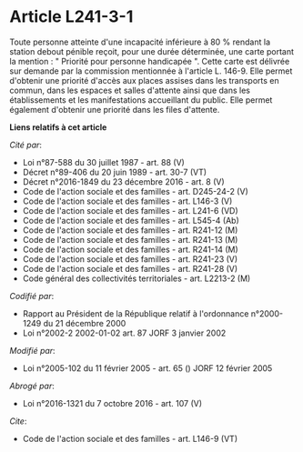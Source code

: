 # Article L241-3-1

Toute personne atteinte d'une incapacité inférieure à 80 % rendant la station debout pénible reçoit, pour une durée
déterminée, une carte portant la mention : " Priorité pour personne handicapée ". Cette carte est délivrée sur demande par la
commission mentionnée à l'article L. 146-9. Elle permet d'obtenir une priorité d'accès aux places assises dans les transports
en commun, dans les espaces et salles d'attente ainsi que dans les établissements et les manifestations accueillant du
public. Elle permet également d'obtenir une priorité dans les files d'attente.

**Liens relatifs à cet article**

_Cité par_:

  - Loi n°87-588 du 30 juillet 1987 - art. 88 (V)
  - Décret n°89-406 du 20 juin 1989 - art. 30-7 (VT)
  - Décret n°2016-1849 du 23 décembre 2016 - art. 8 (V)
  - Code de l'action sociale et des familles - art. D245-24-2 (V)
  - Code de l'action sociale et des familles - art. L146-3 (V)
  - Code de l'action sociale et des familles - art. L241-6 (VD)
  - Code de l'action sociale et des familles - art. L545-4 (Ab)
  - Code de l'action sociale et des familles - art. R241-12 (M)
  - Code de l'action sociale et des familles - art. R241-13 (M)
  - Code de l'action sociale et des familles - art. R241-14 (M)
  - Code de l'action sociale et des familles - art. R241-23 (V)
  - Code de l'action sociale et des familles - art. R241-28 (V)
  - Code général des collectivités territoriales - art. L2213-2 (M)

_Codifié par_:

  - Rapport au Président de la République relatif à l'ordonnance n°2000-1249 du 21 décembre 2000
  - Loi n°2002-2 2002-01-02 art. 87 JORF 3 janvier 2002

_Modifié par_:

  - Loi n°2005-102 du 11 février 2005 - art. 65 () JORF 12 février 2005

_Abrogé par_:

  - Loi n°2016-1321 du 7 octobre 2016 - art. 107 (V)

_Cite_:

  - Code de l'action sociale et des familles - art. L146-9 (VT)
